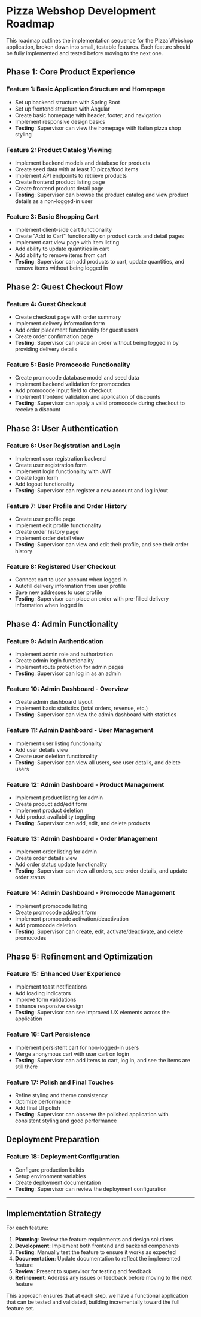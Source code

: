 # Pizza Webshop Development Roadmap

This roadmap outlines the implementation sequence for the Pizza Webshop application, broken down into small, testable features. Each feature should be fully implemented and tested before moving to the next one.

## Phase 1: Core Product Experience

### Feature 1: Basic Application Structure and Homepage
- Set up backend structure with Spring Boot
- Set up frontend structure with Angular
- Create basic homepage with header, footer, and navigation
- Implement responsive design basics
- **Testing**: Supervisor can view the homepage with Italian pizza shop styling

### Feature 2: Product Catalog Viewing
- Implement backend models and database for products
- Create seed data with at least 10 pizza/food items
- Implement API endpoints to retrieve products
- Create frontend product listing page
- Create frontend product detail page
- **Testing**: Supervisor can browse the product catalog and view product details as a non-logged-in user

### Feature 3: Basic Shopping Cart
- Implement client-side cart functionality
- Create "Add to Cart" functionality on product cards and detail pages
- Implement cart view page with item listing
- Add ability to update quantities in cart
- Add ability to remove items from cart
- **Testing**: Supervisor can add products to cart, update quantities, and remove items without being logged in

## Phase 2: Guest Checkout Flow

### Feature 4: Guest Checkout
- Create checkout page with order summary
- Implement delivery information form
- Add order placement functionality for guest users
- Create order confirmation page
- **Testing**: Supervisor can place an order without being logged in by providing delivery details

### Feature 5: Basic Promocode Functionality
- Create promocode database model and seed data
- Implement backend validation for promocodes
- Add promocode input field to checkout
- Implement frontend validation and application of discounts
- **Testing**: Supervisor can apply a valid promocode during checkout to receive a discount

## Phase 3: User Authentication

### Feature 6: User Registration and Login
- Implement user registration backend
- Create user registration form
- Implement login functionality with JWT
- Create login form
- Add logout functionality
- **Testing**: Supervisor can register a new account and log in/out

### Feature 7: User Profile and Order History
- Create user profile page
- Implement edit profile functionality
- Create order history page
- Implement order detail view
- **Testing**: Supervisor can view and edit their profile, and see their order history

### Feature 8: Registered User Checkout
- Connect cart to user account when logged in
- Autofill delivery information from user profile
- Save new addresses to user profile
- **Testing**: Supervisor can place an order with pre-filled delivery information when logged in

## Phase 4: Admin Functionality

### Feature 9: Admin Authentication
- Implement admin role and authorization
- Create admin login functionality
- Implement route protection for admin pages
- **Testing**: Supervisor can log in as an admin

### Feature 10: Admin Dashboard - Overview
- Create admin dashboard layout
- Implement basic statistics (total orders, revenue, etc.)
- **Testing**: Supervisor can view the admin dashboard with statistics

### Feature 11: Admin Dashboard - User Management
- Implement user listing functionality
- Add user details view
- Create user deletion functionality
- **Testing**: Supervisor can view all users, see user details, and delete users

### Feature 12: Admin Dashboard - Product Management
- Implement product listing for admin
- Create product add/edit form
- Implement product deletion
- Add product availability toggling
- **Testing**: Supervisor can add, edit, and delete products

### Feature 13: Admin Dashboard - Order Management
- Implement order listing for admin
- Create order details view
- Add order status update functionality
- **Testing**: Supervisor can view all orders, see order details, and update order status

### Feature 14: Admin Dashboard - Promocode Management
- Implement promocode listing
- Create promocode add/edit form
- Implement promocode activation/deactivation
- Add promocode deletion
- **Testing**: Supervisor can create, edit, activate/deactivate, and delete promocodes

## Phase 5: Refinement and Optimization

### Feature 15: Enhanced User Experience
- Implement toast notifications
- Add loading indicators
- Improve form validations
- Enhance responsive design
- **Testing**: Supervisor can see improved UX elements across the application

### Feature 16: Cart Persistence
- Implement persistent cart for non-logged-in users
- Merge anonymous cart with user cart on login
- **Testing**: Supervisor can add items to cart, log in, and see the items are still there

### Feature 17: Polish and Final Touches
- Refine styling and theme consistency
- Optimize performance
- Add final UI polish
- **Testing**: Supervisor can observe the polished application with consistent styling and good performance

## Deployment Preparation

### Feature 18: Deployment Configuration
- Configure production builds
- Setup environment variables
- Create deployment documentation
- **Testing**: Supervisor can review the deployment configuration

---

## Implementation Strategy

For each feature:

1. **Planning**: Review the feature requirements and design solutions
2. **Development**: Implement both frontend and backend components
3. **Testing**: Manually test the feature to ensure it works as expected
4. **Documentation**: Update documentation to reflect the implemented feature
5. **Review**: Present to supervisor for testing and feedback
6. **Refinement**: Address any issues or feedback before moving to the next feature

This approach ensures that at each step, we have a functional application that can be tested and validated, building incrementally toward the full feature set. 